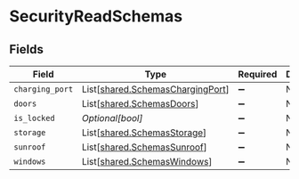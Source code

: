 # SecurityReadSchemas


## Fields

| Field                                                                          | Type                                                                           | Required                                                                       | Description                                                                    | Example                                                                        |
| ------------------------------------------------------------------------------ | ------------------------------------------------------------------------------ | ------------------------------------------------------------------------------ | ------------------------------------------------------------------------------ | ------------------------------------------------------------------------------ |
| `charging_port`                                                                | List[[shared.SchemasChargingPort](../../models/shared/schemaschargingport.md)] | :heavy_minus_sign:                                                             | N/A                                                                            |                                                                                |
| `doors`                                                                        | List[[shared.SchemasDoors](../../models/shared/schemasdoors.md)]               | :heavy_minus_sign:                                                             | N/A                                                                            |                                                                                |
| `is_locked`                                                                    | *Optional[bool]*                                                               | :heavy_minus_sign:                                                             | N/A                                                                            | true                                                                           |
| `storage`                                                                      | List[[shared.SchemasStorage](../../models/shared/schemasstorage.md)]           | :heavy_minus_sign:                                                             | N/A                                                                            |                                                                                |
| `sunroof`                                                                      | List[[shared.SchemasSunroof](../../models/shared/schemassunroof.md)]           | :heavy_minus_sign:                                                             | N/A                                                                            |                                                                                |
| `windows`                                                                      | List[[shared.SchemasWindows](../../models/shared/schemaswindows.md)]           | :heavy_minus_sign:                                                             | N/A                                                                            |                                                                                |